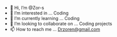 - 👋 Hi, I’m @Zor-s
- 👀 I’m interested in ... Coding
- 🌱 I’m currently learning ... Coding
- 💞️ I’m looking to collaborate on ... Coding projects
- 📫 How to reach me ...  Drzoren@gmail.com

<!---
Zor-s/Zor-s is a ✨ special ✨ repository because its `README.md` (this file) appears on your GitHub profile.
You can click the Preview link to take a look at your changes.
--->
